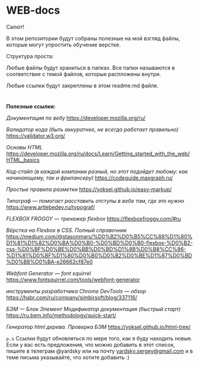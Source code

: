 # WEB-docs

Салют!

В этом репозитории будут собраны полезные на мой взгляд файлы,
которые могут упростить обучение верстке. 


Структура проста: 

Любые файлы будут храниться в папках. Все папки называются в соответствие с темой файлов,
которые распложены внутри.

Любые ссылки будут закреплены в этом readme.md файле.
#
**Полезные ссылки:**

_Документация по вебу_
https://developer.mozilla.org/ru/

_Валидатор кода (быть аккуратнее, не всегда работает правильно)_
https://validator.w3.org/

_Основы HTML_
https://developer.mozilla.org/ru/docs/Learn/Getting_started_with_the_web/HTML_basics

_Код-стайл (в каждой компании разный, но этот подойдет любому: как начинающему, так и фрилансеру)_
https://codeguide.maxgraph.ru/

_Простые правила разметки_
https://yoksel.github.io/easy-markup/

_Типограф — помогает расставить отступы в вебе там, где это нужно_
https://www.artlebedev.ru/typograf/

_FLEXBOX FROGGY — тренажер flexbox_
https://flexboxfroggy.com/#ru

_Вёрстка на Flexbox в CSS. Полный справочник_
https://medium.com/@stasonmars/%D0%B2%D0%B5%CC%88%D1%80%D1%81%D1%82%D0%BA%D0%B0-%D0%BD%D0%B0-flexbox-%D0%B2-css-%D0%BF%D0%BE%D0%BB%D0%BD%D1%8B%D0%B8%CC%86-%D1%81%D0%BF%D1%80%D0%B0%D0%B2%D0%BE%D1%87%D0%BD%D0%B8%D0%BA-e26662cf87e0

_Webfont Generator — font squirrel_
https://www.fontsquirrel.com/tools/webfont-generator

_инструменты разработчика Chrome DevTools — обзор_
https://habr.com/ru/company/simbirsoft/blog/337116/

_БЭМ — Блок Элемент Модификатор документация (быстрый старт)_
https://ru.bem.info/methodology/quick-start/

_Генератор html дерева. Проверка БЭМ_
https://yoksel.github.io/html-tree/

 `p.s`
 Ссылки будут обновляться по мере того, как я буду находить новые.
 Если у вас есть предложения, что можно добавить в этот список,
 пишите в телеграм @yardsky или на почту yardsky.sergey@gmail.com и в теме письма указывайте, 
 что хотите добавить :) 
